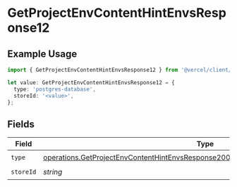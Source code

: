 # GetProjectEnvContentHintEnvsResponse12

## Example Usage

```typescript
import { GetProjectEnvContentHintEnvsResponse12 } from '@vercel/client/models/operations';

let value: GetProjectEnvContentHintEnvsResponse12 = {
  type: 'postgres-database',
  storeId: '<value>',
};
```

## Fields

| Field     | Type                                                                                                                                                                                         | Required           | Description |
| --------- | -------------------------------------------------------------------------------------------------------------------------------------------------------------------------------------------- | ------------------ | ----------- |
| `type`    | [operations.GetProjectEnvContentHintEnvsResponse200ApplicationJSONResponseBody312Type](../../models/operations/getprojectenvcontenthintenvsresponse200applicationjsonresponsebody312type.md) | :heavy_check_mark: | N/A         |
| `storeId` | _string_                                                                                                                                                                                     | :heavy_check_mark: | N/A         |
